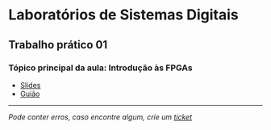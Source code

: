 # Laboratórios de Sistemas Digitais
## Trabalho prático 01
### Tópico principal da aula: Introdução às FPGAs

* [Slides](https://github.com/TiagoRG/uaveiro-leci/blob/master/1ano/2semestre/lsd/slides/LSD_2022-23_AulaTP01.pdf)
* [Guião](https://github.com/TiagoRG/uaveiro-leci/blob/master/1ano/2semestre/lsd/pratica01/LSD_2022-23_TrabPrat01-2.pdf)

---
*Pode conter erros, caso encontre algum, crie um* [*ticket*](https://github.com/TiagoRG/uaveiro-leci/issues/new)
